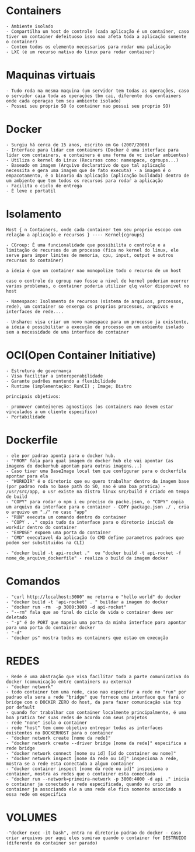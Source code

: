# Containers
	- Ambiente isolado
	- Compartilha um host de controle (cada aplicação é um container, caso tiver um container defeituoso isso nao afeta toda a aplicação somente o container)
	- Contem todos os elemento necessarios para rodar uma palicação
	- LXC (é um recurso nativo do linux para rodar container)

# Maquinas virtuais
	- Tudo roda na mesma maquina (um servidor tem todas as operações, caso o servidor caia toda as operações tbm cai, diferente dos containers onde cada operaçao tem seu ambiente isolado)
	- Possui seu proprio SO (o container nao possui seu proprio SO)
# Docker
	- Surgiu há cerca de 15 anos, escrito em Go (2007/2008)
	- Interface para lidar com containers (Docker é uma interface para lidar com containers, e containers é uma forma de vc isolar ambientes)
	- Utiliza o kernel do Linux (Recursos como: namespace, cgroups...)
	- Baseado em imagem (Arquivo declarativo do que tal aplicação necessita e gera uma imagem que de fato executa) - a imagem é o empacotamento, é o binario da aplicação (aplicação buildada) dentro de um ambiente que tem todos os recursos para rodar a aplicação
	- Facilita o ciclo de entrega
	- É leve e portatil
# Isolamento
	Host { n Containers, onde cada container tem seu proprio escopo com relação a aplicação e recursos } ---- Kernel{cgroups}
	
	- CGroup: É uma funcionalidade que possibilita o controle e a limitação de recursos de um processo (fica no kernel do linux, ele serve para impor limites de memoria, cpu, input, output e outros recursos do container)

	a ideia é que um container nao monopolize todo o recurso de um host

	caso o controle do cgroup nao fosse a nivel de kernel poderiam ocorrer varios problemas, o container poderia utilizar qlq valor disponivel no host

	- Namespace: Isolamento de recursos (sistema de arquivos, processos, rede), um container so enxerga os proprios processos, arquivos e interfaces de rede....

	- Unshare: visa criar um novo namespace para um processo ja existente, a ideia é possibilitar a execução de processo em um ambiente isolado sem a necessidade de uma interface de container

# OCI(Open Container Initiative)

	- Estrutura de governança
	- Visa facilitar a interoperabilidade
	- Garante padrões mantendo a flexibilidade
	- Runtime (implementação: RunCI) ; Image; Distro

	principais objetivos:

	- promover conteineres agnosticos (os containers nao devem estar vinculados a um cliente especifico)
	- Portabilidade
	
# Dockerfile
	- ele por padrao aponta para o docker hub.
	- "FROM" fala para qual imagem do docker hub ele vai apontar (as imagens do dockerhub apontam para outras imagens...)
	- Caso tiver uma BaseImage local tem que configurar para o dockerfile apontar para ela
	- "WORKDIR" é o diretorio que eu quero trabalhar dentro da imagem base (por padrao roda no base path do SO, nao é uma boa pratica) - /usr/src/app, o usr existe na distro linux src/build é criado em tempo de build
	- "COPY" para rodar o npm i eu preciso do packe.json, o "COPY" copia um arquivo da interface para o container - COPY package.json ./ , cria o arquivo em "./" no caso "app"
	- "RUN" executa um comando dentro do container
	- "COPY . ." copia tudo da interface para o diretorio inicial do workdir dentro do container
	- "EXPOSE" expoem uma porta do container
	- "CMD" executavel da aplicação (o CMD define parametros padroes que podem ser substituidos na CLI)
	
	- "docker build -t api-rocket ."  ou "docker build -t api-rocket -f nome_do_arquivo_dockerfile" - realiza o build da imagem docker
	
# Comandos
	- "curl http://localhost:3000" me retorna o "hello world" do docker
	- "docker build -t 'api-rocket' . " buildar a imagem do docker
	- "docker run -rm  -p 3000:3000 -d api-rocket"
	- "--rm" fala que ao final do ciclo de vida o container deve ser deletado
	- "-p" é de PORT que mapeia uma porta da minha interface para apontar para uma porta do container docker
	- "-d"
	- "docker ps" mostra todos os containers que estao em execução
	
# REDES

	- Rede é uma abstração que visa facilitar toda a parte comunicativa do docker (comunicação entre containers ou externa)
	- "docker network"
	- todo container tem uma rede, caso nao especifar a rede no "run" por padrao ela sera a rede "bridge" que fornece uma interface que fará o bridge com o DOCKER ZERO do host, da para fazer comunicação via tcp por default
	- quando for trabalhar com container localmente principalmente, é uma boa pratica ter suas redes de acordo com seus projetos
	- rede "none" isola o container
	- rede "host" tem como objetivo entregar todas as interfaces existentes no DOCKERHOST para o container
	- "docker network create [nome da rede]"
	- "docker network create --driver bridge [nome da rede]" especifica a rede bridge
	- "docker network connect [nome ou id] [id do container ou nome]"
	- "docker network inspect [nome da rede ou id]" inspeciona a rede, mostra se a rede esta conectada a algum container
	- "docker container inspect [nome da rede ou id]" inspeciona o container, mostra as redes que o container esta conectado
	- "docker run --network=primeira-network -p 3000:4000 -d api ." inicia o container ja conectado a rede especificada, quando eu crio um container ja associando ele a uma rede ele fica somente associado a essa rede em especifica
	
# VOLUMES
	-"docker exec -it bash", entra no diretorio padrao do docker - caso criar arquivos por aqui eles sumirao quando o container for DESTRUIDO (diferente do container ser parado)
